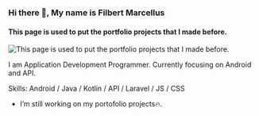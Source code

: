### Hi there 👋, My name is Filbert Marcellus
#### This page is used to put the portfolio projects that I made before.
![This page is used to put the portfolio projects that I made before.](https://arturssmirnovs.github.io/github-profile-readme-generator/images/banner.png)

I am Application Development Programmer. Currently focusing on Android and API.

Skills: Android / Java / Kotlin / API / Laravel / JS / CSS

- I’m still working on my portofolio projects🔥. 
